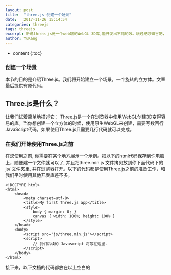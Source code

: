 ```yaml
---
layout: post
title:  "three.js-创建一个场景"
date:   2017-11-26 15:14:54
categories: threejs
tags: threejs
excerpt: 听说three.js是一个web端的WebGL 3D库,能开发出不错的效。玩过纪念碑谷吧，其实它就是用three.js写的。是不是很有趣，那么Come on 学起来！
author: YuKang
---
```


* content
{:toc}

### 创建一个场景
本节的目的是介绍Three.js。我们将开始建立一个场景，一个旋转的立方体。文章最后提供有原代码。

## Three.js是什么？
让我们试着简单地描述它：
Three.js是一个在浏览器中使用WebGL创建3D变得容易的库。当你想创建一个立方体的时候，使用原生WebGL来创建，需要写数百行JavaScript代码，如果使用Three.js只需要几行代码就可以完成。

### 在我们开始使用Three.js之前
在您使用之前, 你需要在某个地方展示一个示例。把以下的html代码保存到你电脑上，随便建一个文件就可以了, 并且把three.min.js 文件拷贝放到你下面代码下的 js/ 文件夹里, 并在浏览器打开。以下的代码都是使用Three.js之前的准备工作，和我们平时使用其他开发库差不多。
```
<!DOCTYPE html>
<html>
    <head>
        <meta charset=utf-8>
        <title>My first Three.js app</title>
        <style>
            body { margin: 0; }
            canvas { width: 100%; height: 100% }
        </style>
    </head>
    <body>
        <script src="js/three.min.js"></script>
        <script>
            // 我们后续的 Javascript 将写在这里.
        </script>
    </body>
</html>
```
接下来，以下文档的代码都放在以上空白的<script>标签里。

### 创建一个场景
实际上，我们要使用 Three.js 展示一些画面到浏览器上, 我们需要下面这三样东西:
一个场景(scene)， 一个摄像头(camera) , 和一个渲染器(renderer)， 所以我们使用一个相机渲染一个场景。
```
var scene = new THREE.Scene();
var camera = new THREE.PerspectiveCamera( 75, window.innerWidth / window.innerHeight, 0.1, 1000 );

var renderer = new THREE.WebGLRenderer();
renderer.setSize( window.innerWidth, window.innerHeight );
document.body.appendChild( renderer.domElement );
```
让我们花几分钟时间来解释一下以上的代码做了些什么事情。 我们在这里设置了一个场景, 一个摄像头和一个渲染器。在Three.js里有几种不同方式的摄像头。在这里, 我们使用的是一个叫做PerspectiveCamera的摄像机。 第一个属性75设置的是视角,第二个属性设置的是摄像头拍摄下来的东西的长宽比。

你几乎总要使用元素的宽度除以元素的高度值, 或者你会得到相同的结果，当您在宽屏电视上播放老电影 - 图像看起来压扁的样子.接下来的两个属性是远近裁剪平面。这也就意味着，是物体远离镜头远于某个或近于某个将不会被渲染的值。你不必现在就担心这个，但你可能想在你的应用中使用其他的一些值，以获得更好的性能。

接下来是渲染器，所有魔法效果都在这里产生。我们在这里使用WebGLRenderer。three.js所提供的一些其他特性，经常被用来告诉用户由于浏览器过旧或者其他造成的不支持WebGL原因。

除了创建渲染实例，我们还需要设置大小在我们要使用的应用程序中。使用该区域的宽度和高度来填充我们的应用程序，这是一个好主意-在这种情况下，浏览器窗口的宽度和高度。性能密集型应用程序，您也可以给组量较小的值，如window.innerwidth/2和window.innerheight/2，这将使应用程序在一半大小的窗口下渲染。

如果的应用程序运行在一个低分辨率的情况下，但是你想保持程序的视窗大小，你可以在调用setSize的时候并把updateStyle设置为false，例如：

```
setSize(window.innerWidth/2, window.innerHeight/2, false)
```

以上示例将会使你的应用将以原来的一半分辨率运行，假设你的<canvas>宽高设置为100%.
    
```
var geometry = new THREE.BoxGeometry( 1, 1, 1 );
var material = new THREE.MeshBasicMaterial( { color: 0x00ff00 } );
var cube = new THREE.Mesh( geometry, material );
scene.add( cube );

camera.position.z = 5;
```
来创建一个立方体，我们需要使用 BoxGeometry.这个对象包含了多维数据集(立方体)的所有点（顶点）和填充（面）.这个对象将在后面进行仔细探讨.除了几何(geometry)之外,我们需要一种材质(material)来对它进行上色.Three.js 提供了几个材质，但我们在这里使用了网格基本材料(MeshBasicMaterial).我们使用的所有材料都是一个对象.为了让事情变得更简单，我们使用 0x00ff00 这样的颜色属性值,这个颜色属性值代表绿色.这个颜色值就像使用CSS或者Photoshop一样(十六进制的颜色值).这里做的第三件事是使用了一个网格.网格也是一个对象，把材质(material)应用到几何体(geometry)上,然后我们就可以插入到我们的场景中，并可以自由移动.

默认情况下，但我们调用scence.add()的时候，我们要添加的东西讲被添加在(0,0,0)坐标下.这会导致相机和立方体彼此交叉。为了避免这一点，我们只需将相机移出一点。

### 渲染场景
如果你把上面的复制代码到我们先前创建的HTML文件，你还不能看到任何东西。这是因为我们还没有真正的渲染任何东西。下面，我们需要的是一个渲染循环。
```
function render() {
    requestAnimationFrame( render );
    renderer.render( scene, camera );
}
render();
```
这将创建一个循环，使渲染绘制场景每秒60次。如果你在浏览器中编写游戏，你可能会说，“为什么我们不去创建一个setInterval？”我们是可以这么做，但requestAnimationFrame 具有许多优点。也许最重要的一点是，当用户导航到另一个浏览器选项卡时候，会暂停处理，这将不浪费宝贵的处理能力和电池寿命。

## 能动的立方体

如果你把以上的代码都插入到之前创建的html文档里，你可以看到一个绿色的盒子.我们可以让盒子旋转起来变得更有趣.
在你调用的render方法中，把以下代码添加到renderer.render前面:
```
cube.rotation.x += 0.1;
cube.rotation.y += 0.1;
```
这将会在运行的每一帧(每秒60次),同时立方体会有一个漂亮的旋转动画.基本上，在程序运行过程中你可以通过渲染循环来进行任何你想要的移动或改变.你可以在渲染函数里调用其他函数，这样你就不会造成写一个成千上百行的渲染函数.

结果
恭喜！现在你结束了你的第一个Three.js应用.这看起来是很简单的，你必须得从一个地方开始.
文章末尾提供了完整的代码，你可以运行或者修改并运行完整的程序，更好的理解Three.js程序是怎么工作的.
```
<html>
    <head>
        <title>My first Three.js app</title>
        <style>
            body { margin: 0; }
            canvas { width: 100%; height: 100% }
        </style>
    </head>
    <body>
        <script src="js/three.min.js"></script>
        <script>
            var scene = new THREE.Scene();
            var camera = new THREE.PerspectiveCamera( 75, window.innerWidth/window.innerHeight, 0.1, 1000 );

            var renderer = new THREE.WebGLRenderer();
            renderer.setSize( window.innerWidth, window.innerHeight );
            document.body.appendChild( renderer.domElement );

            var geometry = new THREE.BoxGeometry( 1, 1, 1 );
            var material = new THREE.MeshBasicMaterial( { color: 0x00ff00 } );
            var cube = new THREE.Mesh( geometry, material );
            scene.add( cube );

            camera.position.z = 5;

            var render = function () {
                requestAnimationFrame( render );

                cube.rotation.x += 0.1;
                cube.rotation.y += 0.1;

                renderer.render(scene, camera);
            };

            render();
        </script>
    </body>
</html>
```
